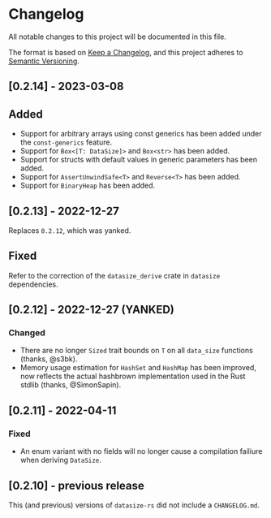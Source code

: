 # Changelog

All notable changes to this project will be documented in this file.

The format is based on [Keep a Changelog](https://keepachangelog.com/en/1.0.0/), and this project adheres to [Semantic Versioning](https://semver.org/spec/v2.0.0.html).

## [0.2.14] - 2023-03-08

## Added

* Support for arbitrary arrays using const generics has been added under the `const-generics` feature.
* Support for `Box<[T: DataSize]>` and `Box<str>` has been added.
* Support for structs with default values in generic parameters has been added.
* Support for `AssertUnwindSafe<T>` and `Reverse<T>` has been added.
* Support for `BinaryHeap` has been added.

## [0.2.13] - 2022-12-27

Replaces `0.2.12`, which was yanked.

## Fixed

Refer to the correction of the `datasize_derive` crate in `datasize` dependencies.

## [0.2.12] - 2022-12-27 (YANKED)

### Changed

* There are no longer `Sized` trait bounds on `T` on all `data_size` functions (thanks, @s3bk).
* Memory usage estimation for `HashSet` and `HashMap` has been improved, now reflects the actual hashbrown implementation used in the Rust stdlib (thanks, @SimonSapin).

## [0.2.11] - 2022-04-11

### Fixed

* An enum variant with no fields will no longer cause a compilation failiure when deriving `DataSize`.

## [0.2.10] - previous release

This (and previous) versions of `datasize-rs` did not include a `CHANGELOG.md`.
